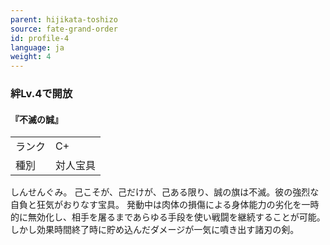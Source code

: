 ```yaml
---
parent: hijikata-toshizo
source: fate-grand-order
id: profile-4
language: ja
weight: 4
---
```


### 絆Lv.4で開放

#### 『不滅の誠』

<table>
  <tr><td>ランク</td><td>C+</td></tr>
  <tr><td>種別</td><td>対人宝具</td></tr>
</table>

しんせんぐみ。
己こそが、己だけが、己ある限り、誠の旗は不滅。彼の強烈な自負と狂気がおりなす宝具。
発動中は肉体の損傷による身体能力の劣化を一時的に無効化し、相手を屠るまであらゆる手段を使い戦闘を継続することが可能。しかし効果時間終了時に貯め込んだダメージが一気に噴き出す諸刃の剣。
